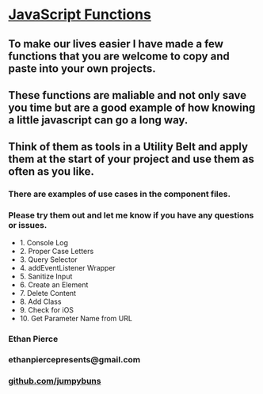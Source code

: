   <h1><u>JavaScript Functions</u></h1>
  <h2>To make our lives easier I have made a few functions that you are welcome to copy and paste into your own projects.</h2>
  <h2>These functions are maliable and not only save you time but are a good example of how knowing a little javascript can go a long way.</h2>
  <h2>Think of them as tools in a Utility Belt and apply them at the start of your project and use them as often as you like.</h2>
  <div class="more-info">
    <h3>There are examples of use cases in the component files.</h3>
    <h3>Please try them out and let me know if you have any questions or issues.</h3>
  </div>
  <ul>
  <li>1. Console Log</li>
  <li>2. Proper Case Letters</li>
  <li>3. Query Selector</li>
  <li>4. addEventListener Wrapper</li>
  <li>5. Sanitize Input</li>
  <li>6. Create an Element</li>
  <li>7. Delete Content</li>
  <li>8. Add Class</li>
  <li>9. Check for iOS </li>
  <li>10. Get Parameter Name from URL</li>
 

</ul>
  <div class="contact-info">
    <h3>Ethan Pierce</h3>
    <h3>ethanpiercepresents@gmail.com</h3>
    <a href="http://www.github.com/jumpybuns"><h3>github.com/jumpybuns</h3></a>
  </div>
